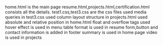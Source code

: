 home.html is the main page
resume.html,projects.html,certification.html consists all the details.
test1.css,test3.css are the css files
used media queries in test3.css
used column layout structure in projects.html
used absolute and relative position in home.html
float and overflow tags used
hover effect is used in menu 
table format is used in resume
form,button and contact information is added in footer
summary is used in home page
video is used in projects


